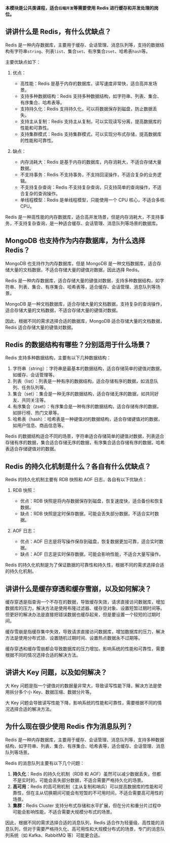 **本模块是公共类课程，适合`后端开发`等需要使用 Redis 进行缓存和并发处理的岗位。**

## 讲讲什么是 Redis，有什么优缺点？

Redis 是一种内存数据库，主要用于缓存、会话管理、消息队列等，支持的数据结构有字符串`string`、列表`list`、集合`set`、有序集合`zset`、哈希表`hash`等。

主要优缺点如下：

1. 优点：
   - 高性能：Redis 是基于内存的数据库，读写速度非常快，适合高并发场景。
   - 支持多种数据结构：Redis 支持多种数据结构，如字符串、列表、集合、有序集合、哈希表等。
   - 支持持久化：Redis 支持持久化，可以将数据保存到磁盘，防止数据丢失。
   - 支持主从复制：Redis 支持主从复制，可以实现读写分离，提高数据库的性能和可靠性。
   - 支持集群模式：Redis 支持集群模式，可以实现分布式存储，提高数据库的性能和可靠性。

2. 缺点：
   - 内存消耗大：Redis 是基于内存的数据库，内存消耗大，不适合存储大量数据。
   - 不支持事务：Redis 不支持事务，不支持回滚操作，不适合复杂的业务逻辑。
   - 不支持复杂查询：Redis 不支持复杂查询，只支持简单的查询操作，不适合复杂的查询操作。
   - 单线程模型：Redis 是单线程模型，只能使用一个 CPU 核心，不适合多核 CPU。

Redis 是一种高性能的内存数据库，适合高并发场景，但是内存消耗大，不支持事务，不支持复杂查询，是一种适合缓存、会话管理、消息队列等场景的数据库。

## MongoDB 也支持作为内存数据库，为什么选择 Redis？

MongoDB 也支持作为内存数据库，但是 MongoDB 是一种文档数据库，适合存储大量的文档数据，不适合存储大量的键值对数据，因此选择 Redis。

Redis 是一种内存数据库，适合存储大量的键值对数据，支持多种数据结构，如字符串、列表、集合、有序集合、哈希表等，适合缓存、会话管理、消息队列等场景。

MongoDB 是一种文档数据库，适合存储大量的文档数据，支持复杂的查询操作，适合存储大量的文档数据，不适合存储大量的键值对数据。

因此，根据不同的需求选择合适的数据库，MongoDB 适合存储大量的文档数据，Redis 适合存储大量的键值对数据。

## Redis 的数据结构有哪些？分别适用于什么场景？

Redis 支持多种数据结构，主要有以下几种数据结构：

1. 字符串（string）：字符串是最基本的数据结构，适合存储简单的键值对数据，如缓存、会话管理等。
2. 列表（list）：列表是一种有序的数据结构，适合存储有序的数据，如消息队列、任务队列等。
3. 集合（set）：集合是一种无序的数据结构，适合存储无序的数据，如共同好友、共同关注等。
4. 有序集合（zset）：有序集合是一种有序的数据结构，适合存储有序的数据，如排行榜、热门文章等。
5. 哈希表（hash）：哈希表是一种键值对的数据结构，适合存储键值对的数据，如用户信息、商品信息等。

Redis 的数据结构适合不同的场景，字符串适合存储简单的键值对数据，列表适合存储有序的数据，集合适合存储无序的数据，有序集合适合存储有序的数据，哈希表适合存储键值对的数据。

## Redis 的持久化机制是什么？各自有什么优缺点？

Redis 的持久化机制主要有 RDB 快照和 AOF 日志，各自有以下优缺点：

1. RDB 快照：
   - 优点：RDB 快照是将内存数据保存到磁盘，恢复速度快，适合备份和恢复数据。
   - 缺点：RDB 快照是定时保存数据，可能会丢失部分数据，不适合实时数据。

2. AOF 日志：
   - 优点：AOF 日志是将写操作保存到磁盘，恢复数据更加可靠，适合实时数据。
   - 缺点：AOF 日志是实时保存数据，可能会影响性能，不适合大量写操作。

Redis 的持久化机制是为了保证数据的可靠性和持久性，根据不同的需求选择合适的持久化机制。

## 讲讲什么是缓存穿透和缓存雪崩，以及如何解决？

缓存穿透是指查询一个不存在的数据，导致缓存失效，请求直接访问数据库，增加数据库的压力，解决方法是使用布隆过滤器、缓存空对象、设置短暂过期时间等。但更好的解决办法是直接把错误数据也缓存起来，但是要设置一个较短的过期时间。

缓存雪崩是指缓存集中失效，导致请求直接访问数据库，增加数据库的压力，解决方法是使用分布式锁、设置随机过期时间、设置热点数据永不过期等。

缓存穿透和缓存雪崩都会导致数据库的压力增加，影响系统的性能和可靠性，需要根据不同的情况选择合适的解决方法。

## 讲讲大 Key 问题，以及如何解决？

大 Key 问题是指一个键值对的数据量非常大，导致读写性能下降，解决方法是使用拆分多个小 Key、数据压缩、数据分片等。

大 Key 问题会导致读写性能下降，影响系统的性能和可靠性，需要根据不同的情况选择合适的解决方法。

## 为什么现在很少使用 Redis 作为消息队列？

Redis 是一种内存数据库，主要用于缓存、会话管理、消息队列等，支持多种数据结构，如字符串、列表、集合、有序集合、哈希表等，适合缓存、会话管理、消息队列等场景。

Redis 的消息队列主要有以下几个问题：

1. **持久化**：Redis 的持久化机制（RDB 和 AOF）虽然可以减少数据丢失，但都不是实时的，可能会丢失部分数据，不适合需要严格持久化的场景。
2. **高可用**：Redis 的高可用机制（主从复制和哨兵）可以提高数据库的性能和可靠性，但在主从切换期间可能会有短暂的不可用时间，不适合需要高可用性的场景。
3. **集群**：Redis Cluster 支持分布式存储和水平扩展，但在分片和重分片过程中可能会影响性能，不适合需要大规模分布式的场景。

因此，根据不同的需求选择合适的消息队列，Redis 适合作为轻量级、高性能的消息队列，但对于需要严格持久化、高可用性和大规模分布式的场景，专门的消息队列系统（如 Kafka、RabbitMQ 等）可能更合适。